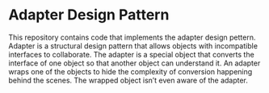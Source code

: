 # Adapter Design Pattern
This repository contains code that implements the adapter design pettern.
Adapter is a structural design pattern that allows objects with incompatible interfaces to collaborate.
The adapter is a special object that converts the interface of one object so that another object can understand it.
An adapter wraps one of the objects to hide the complexity of conversion happening behind the scenes. The wrapped object isn’t even aware of the adapter. 
